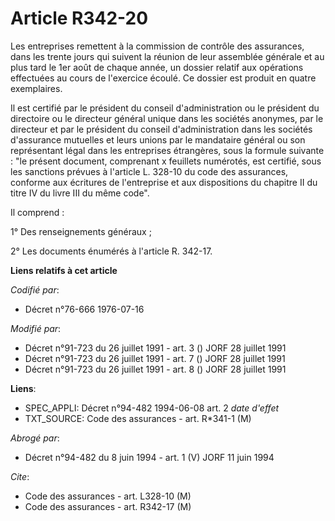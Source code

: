 # Article R342-20

Les entreprises remettent à la commission de contrôle des assurances, dans les trente jours qui suivent la réunion de leur
assemblée générale et au plus tard le 1er août de chaque année, un dossier relatif aux opérations effectuées au cours de
l'exercice écoulé. Ce dossier est produit en quatre exemplaires.

Il est certifié par le président du conseil d'administration ou le président du directoire ou le directeur général unique
dans les sociétés anonymes, par le directeur et par le président du conseil d'administration dans les sociétés d'assurance
mutuelles et leurs unions par le mandataire général ou son représentant légal dans les entreprises étrangères, sous la
formule suivante : "le présent document, comprenant x feuillets numérotés, est certifié, sous les sanctions prévues à
l'article L. 328-10 du code des assurances, conforme aux écritures de l'entreprise et aux dispositions du chapitre II du
titre IV du livre III du même code".

Il comprend :

1° Des renseignements généraux ;

2° Les documents énumérés à l'article R. 342-17.

**Liens relatifs à cet article**

_Codifié par_:

  - Décret n°76-666 1976-07-16

_Modifié par_:

  - Décret n°91-723 du 26 juillet 1991 - art. 3 () JORF 28 juillet 1991
  - Décret n°91-723 du 26 juillet 1991 - art. 7 () JORF 28 juillet 1991
  - Décret n°91-723 du 26 juillet 1991 - art. 8 () JORF 28 juillet 1991

**Liens**:

  - SPEC_APPLI: Décret n°94-482 1994-06-08 art. 2 *date d'effet*
  - TXT_SOURCE: Code des assurances - art. R*341-1 (M)

_Abrogé par_:

  - Décret n°94-482 du 8 juin 1994 - art. 1 (V) JORF 11 juin 1994

_Cite_:

  - Code des assurances - art. L328-10 (M)
  - Code des assurances - art. R342-17 (M)
